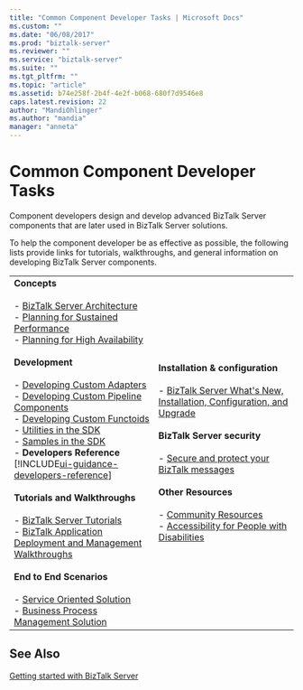 ```yaml
---
title: "Common Component Developer Tasks | Microsoft Docs"
ms.custom: ""
ms.date: "06/08/2017"
ms.prod: "biztalk-server"
ms.reviewer: ""
ms.service: "biztalk-server"
ms.suite: ""
ms.tgt_pltfrm: ""
ms.topic: "article"
ms.assetid: b74e258f-2b4f-4e2f-b068-680f7d9546e8
caps.latest.revision: 22
author: "MandiOhlinger"
ms.author: "mandia"
manager: "anneta"
---
```

# Common Component Developer Tasks
Component developers design and develop advanced BizTalk Server components that are later used in BizTalk Server solutions.  
  
 To help the component developer be as effective as possible, the following lists provide links for tutorials, walkthroughs, and general information on developing BizTalk Server components.  
  
|||  
|-|-|  
|**Concepts**<br /><br /> -   [BizTalk Server Architecture](../core/biztalk-server-architecture.md)<br />- [Planning for Sustained Performance](../core/planning-for-sustained-performance.md)<br />- [Planning for High Availability](../core/planning-for-high-availability3.md) <br /><br />**Development**<br /><br /> -   [Developing Custom Adapters](../core/developing-custom-adapters.md)<br />-   [Developing Custom Pipeline Components](../core/developing-custom-pipeline-components.md)<br />-   [Developing Custom Functoids](../core/developing-custom-functoids.md)<br />-   [Utilities in the SDK](../core/utilities-in-the-sdk.md)<br />-   [Samples in the SDK](../core/samples-in-the-sdk.md)<br />-   **Developers Reference** [!INCLUDE[ui-guidance-developers-reference](../includes/ui-guidance-developers-reference.md)]<br /><br /> **Tutorials and Walkthroughs**<br /><br /> -   [BizTalk Server Tutorials](../core/biztalk-server-tutorials.md)<br />-   [BizTalk Application Deployment and Management Walkthroughs](http://msdn.microsoft.com/library/5321f8e0-1e2a-4ac4-a4a2-fc244071bc5b)<br /><br /> **End to End Scenarios**<br /><br /> -   [Service Oriented Solution](../core/service-oriented-solution.md)<br />-   [Business Process Management Solution](../core/business-process-management-solution.md)|**Installation & configuration**<br /><br /> -   [BizTalk Server What's New, Installation, Configuration, and Upgrade](../install-and-config-guides/biztalk-server-what-s-new-installation-configuration-and-upgrade.md)<br /><br /> **BizTalk Server security**<br /><br /> -   [Secure and protect your BizTalk messages](../core/secure-and-protect-your-biztalk-messages.md)<br /><br /> **Other Resources**<br /><br />-   [Community Resources](../core/community-resources5.md)<br />-   [Accessibility for People with Disabilities](../core/accessibility-for-people-with-disabilities1.md)|  
  
## See Also  
[Getting started with BizTalk Server](../core/getting-started-with-biztalk-server.md)